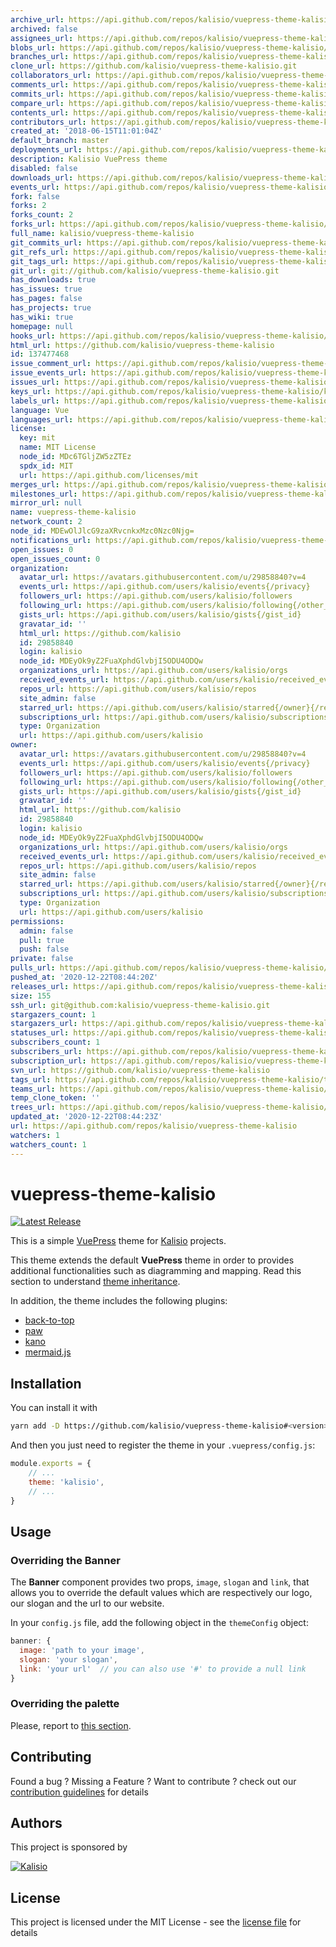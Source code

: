 ```yaml
---
archive_url: https://api.github.com/repos/kalisio/vuepress-theme-kalisio/{archive_format}{/ref}
archived: false
assignees_url: https://api.github.com/repos/kalisio/vuepress-theme-kalisio/assignees{/user}
blobs_url: https://api.github.com/repos/kalisio/vuepress-theme-kalisio/git/blobs{/sha}
branches_url: https://api.github.com/repos/kalisio/vuepress-theme-kalisio/branches{/branch}
clone_url: https://github.com/kalisio/vuepress-theme-kalisio.git
collaborators_url: https://api.github.com/repos/kalisio/vuepress-theme-kalisio/collaborators{/collaborator}
comments_url: https://api.github.com/repos/kalisio/vuepress-theme-kalisio/comments{/number}
commits_url: https://api.github.com/repos/kalisio/vuepress-theme-kalisio/commits{/sha}
compare_url: https://api.github.com/repos/kalisio/vuepress-theme-kalisio/compare/{base}...{head}
contents_url: https://api.github.com/repos/kalisio/vuepress-theme-kalisio/contents/{+path}
contributors_url: https://api.github.com/repos/kalisio/vuepress-theme-kalisio/contributors
created_at: '2018-06-15T11:01:04Z'
default_branch: master
deployments_url: https://api.github.com/repos/kalisio/vuepress-theme-kalisio/deployments
description: Kalisio VuePress theme
disabled: false
downloads_url: https://api.github.com/repos/kalisio/vuepress-theme-kalisio/downloads
events_url: https://api.github.com/repos/kalisio/vuepress-theme-kalisio/events
fork: false
forks: 2
forks_count: 2
forks_url: https://api.github.com/repos/kalisio/vuepress-theme-kalisio/forks
full_name: kalisio/vuepress-theme-kalisio
git_commits_url: https://api.github.com/repos/kalisio/vuepress-theme-kalisio/git/commits{/sha}
git_refs_url: https://api.github.com/repos/kalisio/vuepress-theme-kalisio/git/refs{/sha}
git_tags_url: https://api.github.com/repos/kalisio/vuepress-theme-kalisio/git/tags{/sha}
git_url: git://github.com/kalisio/vuepress-theme-kalisio.git
has_downloads: true
has_issues: true
has_pages: false
has_projects: true
has_wiki: true
homepage: null
hooks_url: https://api.github.com/repos/kalisio/vuepress-theme-kalisio/hooks
html_url: https://github.com/kalisio/vuepress-theme-kalisio
id: 137477468
issue_comment_url: https://api.github.com/repos/kalisio/vuepress-theme-kalisio/issues/comments{/number}
issue_events_url: https://api.github.com/repos/kalisio/vuepress-theme-kalisio/issues/events{/number}
issues_url: https://api.github.com/repos/kalisio/vuepress-theme-kalisio/issues{/number}
keys_url: https://api.github.com/repos/kalisio/vuepress-theme-kalisio/keys{/key_id}
labels_url: https://api.github.com/repos/kalisio/vuepress-theme-kalisio/labels{/name}
language: Vue
languages_url: https://api.github.com/repos/kalisio/vuepress-theme-kalisio/languages
license:
  key: mit
  name: MIT License
  node_id: MDc6TGljZW5zZTEz
  spdx_id: MIT
  url: https://api.github.com/licenses/mit
merges_url: https://api.github.com/repos/kalisio/vuepress-theme-kalisio/merges
milestones_url: https://api.github.com/repos/kalisio/vuepress-theme-kalisio/milestones{/number}
mirror_url: null
name: vuepress-theme-kalisio
network_count: 2
node_id: MDEwOlJlcG9zaXRvcnkxMzc0Nzc0Njg=
notifications_url: https://api.github.com/repos/kalisio/vuepress-theme-kalisio/notifications{?since,all,participating}
open_issues: 0
open_issues_count: 0
organization:
  avatar_url: https://avatars.githubusercontent.com/u/29858840?v=4
  events_url: https://api.github.com/users/kalisio/events{/privacy}
  followers_url: https://api.github.com/users/kalisio/followers
  following_url: https://api.github.com/users/kalisio/following{/other_user}
  gists_url: https://api.github.com/users/kalisio/gists{/gist_id}
  gravatar_id: ''
  html_url: https://github.com/kalisio
  id: 29858840
  login: kalisio
  node_id: MDEyOk9yZ2FuaXphdGlvbjI5ODU4ODQw
  organizations_url: https://api.github.com/users/kalisio/orgs
  received_events_url: https://api.github.com/users/kalisio/received_events
  repos_url: https://api.github.com/users/kalisio/repos
  site_admin: false
  starred_url: https://api.github.com/users/kalisio/starred{/owner}{/repo}
  subscriptions_url: https://api.github.com/users/kalisio/subscriptions
  type: Organization
  url: https://api.github.com/users/kalisio
owner:
  avatar_url: https://avatars.githubusercontent.com/u/29858840?v=4
  events_url: https://api.github.com/users/kalisio/events{/privacy}
  followers_url: https://api.github.com/users/kalisio/followers
  following_url: https://api.github.com/users/kalisio/following{/other_user}
  gists_url: https://api.github.com/users/kalisio/gists{/gist_id}
  gravatar_id: ''
  html_url: https://github.com/kalisio
  id: 29858840
  login: kalisio
  node_id: MDEyOk9yZ2FuaXphdGlvbjI5ODU4ODQw
  organizations_url: https://api.github.com/users/kalisio/orgs
  received_events_url: https://api.github.com/users/kalisio/received_events
  repos_url: https://api.github.com/users/kalisio/repos
  site_admin: false
  starred_url: https://api.github.com/users/kalisio/starred{/owner}{/repo}
  subscriptions_url: https://api.github.com/users/kalisio/subscriptions
  type: Organization
  url: https://api.github.com/users/kalisio
permissions:
  admin: false
  pull: true
  push: false
private: false
pulls_url: https://api.github.com/repos/kalisio/vuepress-theme-kalisio/pulls{/number}
pushed_at: '2020-12-22T08:44:20Z'
releases_url: https://api.github.com/repos/kalisio/vuepress-theme-kalisio/releases{/id}
size: 155
ssh_url: git@github.com:kalisio/vuepress-theme-kalisio.git
stargazers_count: 1
stargazers_url: https://api.github.com/repos/kalisio/vuepress-theme-kalisio/stargazers
statuses_url: https://api.github.com/repos/kalisio/vuepress-theme-kalisio/statuses/{sha}
subscribers_count: 1
subscribers_url: https://api.github.com/repos/kalisio/vuepress-theme-kalisio/subscribers
subscription_url: https://api.github.com/repos/kalisio/vuepress-theme-kalisio/subscription
svn_url: https://github.com/kalisio/vuepress-theme-kalisio
tags_url: https://api.github.com/repos/kalisio/vuepress-theme-kalisio/tags
teams_url: https://api.github.com/repos/kalisio/vuepress-theme-kalisio/teams
temp_clone_token: ''
trees_url: https://api.github.com/repos/kalisio/vuepress-theme-kalisio/git/trees{/sha}
updated_at: '2020-12-22T08:44:23Z'
url: https://api.github.com/repos/kalisio/vuepress-theme-kalisio
watchers: 1
watchers_count: 1
---
```


# vuepress-theme-kalisio

[![Latest Release](https://img.shields.io/github/v/tag/kalisio/vuepress-theme-kalisio?sort=semver&label=latest)](https://github.com/kalisio/vuepress-theme-kalisio/releases)

This is a simple [VuePress](https://vuepress.vuejs.org/) theme for [Kalisio](https://kalisio.com) projects.

This theme extends the default **VuePress** theme in order to provides additional functionalities such as diagramming and mapping. Read this section to understand [theme inheritance](https://vuepress.vuejs.org/theme/inheritance.html#motivation).

In addition, the theme includes the following plugins:
* [back-to-top](https://v1.vuepress.vuejs.org/plugin/official/plugin-back-to-top.html)
* [paw](https://v1.vuepress.vuejs.org/plugin/official/plugin-pwa.html)
* [kano](https://github.com/kalisio/vuepress-plugin-kano)
* [mermaid.js](https://github.com/eFrane/vuepress-plugin-mermaidjs)

## Installation

You can install it with

```bash
yarn add -D https://github.com/kalisio/vuepress-theme-kalisio#<version>
```

And then you just need to register the theme in your `.vuepress/config.js`:

```js
module.exports = {
    // ...
    theme: 'kalisio',
    // ...
}
```

## Usage

### Overriding the **Banner**

The **Banner** component provides two props, `image`, `slogan` and `link`, that allows you to override the default values which are respectively our logo, our slogan and the url to our website.

In your `config.js` file, add the following object in the `themeConfig` object:

```js
banner: {
  image: 'path to your image',
  slogan: 'your slogan',
  link: 'your url'  // you can also use '#' to provide a null link
}
```

### Overriding the palette

Please, report to [this section](https://vuepress.vuejs.org/config/#palette-styl).

## Contributing

Found a bug ? Missing a Feature ? Want to contribute ? check out our [contribution guidelines](https://raw.githubusercontent.com/Kalisio/vuepress-theme-kalisio/master/CONTRIBUTING.md) for details

## Authors

This project is sponsored by 

[![Kalisio](https://s3.eu-central-1.amazonaws.com/kalisioscope/kalisio/kalisio-logo-black-256x84.png)](https://kalisio.com)

## License

This project is licensed under the MIT License - see the [license file](https://raw.githubusercontent.com/Kalisio/vuepress-theme-kalisio/master/LICENSE) for details


